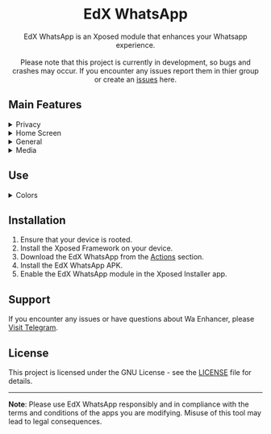<div align="center">

# EdX WhatsApp

EdX WhatsApp is an Xposed module that enhances your Whatsapp experience.<br/><br/>
Please note that this project is currently in development, so bugs and crashes may occur. If you encounter any issues report them in thier group or create an [issues](https://github.com/Dev4Mod/WaEnhancer/issues) here.
</div>


## Main Features
<details closed>
  <summary>Privacy</summary>

- `Hide Forwarded Tag`
- `Remove Forward Limit`
- `Disable Pinned Chats Limit`
- `Freeze Last Seen`
- `Hide Status View`
- `Hide Blue Ticks`
- `Hide View Once and Audio Seen`
- `Hide Delivered`
- `Hide Typing`
- `Hide Recording Audio`
- `Disable View Once`
- `Send Blue Ticks upon Reply`
- `Delete for everyone on all messages`
- `Show Edited Message History`
- `Remove See More Button`
- `Anti Revoke Status`
- `Anti Revoke Message`
</details>

<details closed>
  <summary>Home Screen</summary>

- `Show Name`
- `Show Bio`
- `Show DND Button`
- `Separate Groups`
- `Hide Archived Chats`
- `Show Online Dot in Conversation List`
- `Remove Channel Recommendations`
- `Hide Tabs on Home`
- `Enable IGStatus on Home Screen`
- `Filter Chats`
</details>  

<details closed>
  <summary>General</summary>

- `Time in 12-Hour Format`
- `Seconds on Timestamp`
- `Buttons Stroke`
- `Menu Icons`
- `Outlined Icons`
- `New Settings Style`
 </details>


 <details closed>
  <summary>Media</summary>

- `Download Status`
- `Download View Once`
- `HD Quality Videos`
- `HD Quality Images`
- `Send videos in 60fps`
- `Send videos in original resolution`
 </details>

## Use
 <details closed>
  <summary>Colors</summary>

- `New WhatsApp theme`
- `Customize your colors`
 </details>

## Installation
1. Ensure that your device is rooted.
2. Install the Xposed Framework on your device.
3. Download the EdX WhatsApp from the [Actions](https://github.com/IslamAlorabI/EdXwa/actions) section.
4. Install the EdX WhatsApp APK.
5. Enable the EdX WhatsApp module in the Xposed Installer app.

## Support
If you encounter any issues or have questions about Wa Enhancer, please [Visit Telegram](https://t.me/waenhancer).

## License
This project is licensed under the GNU License - see the [LICENSE](LICENSE) file for details.

---

**Note**: Please use EdX WhatsApp responsibly and in compliance with the terms and conditions of the apps you are modifying. Misuse of this tool may lead to legal consequences.
